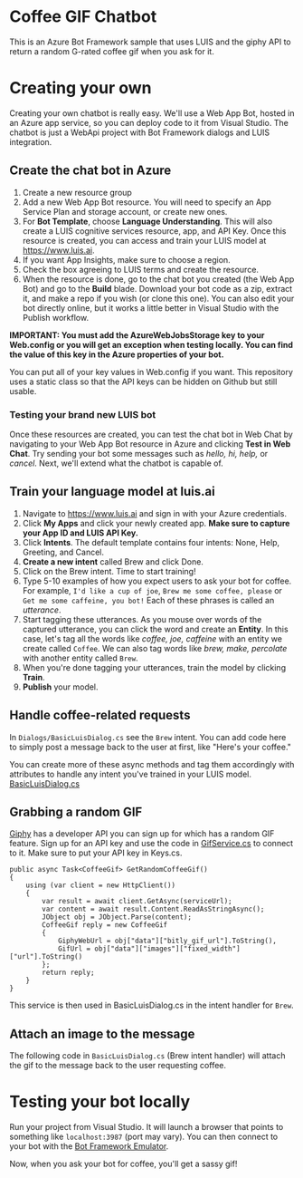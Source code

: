 # Coffee GIF Chatbot
This is an Azure Bot Framework sample that uses LUIS and the giphy API to return a random G-rated coffee gif when you ask for it. 


# Creating your own
Creating your own chatbot is really easy. We'll use a Web App Bot, hosted in an Azure app service, so you can deploy code to it from Visual Studio. The chatbot is just a WebApi project with Bot Framework dialogs and LUIS integration. 

## Create the chat bot in Azure
1. Create a new resource group
2. Add a new Web App Bot resource. You will need to specify an App Service Plan and storage account, or create new ones.
3. For **Bot Template**, choose **Language Understanding**. This will also create a LUIS cognitive services resource, app, and API Key. Once this resource is created, you can access and train your LUIS model at https://www.luis.ai. 
4. If you want App Insights, make sure to choose a region.
5. Check the box agreeing to LUIS terms and create the resource. 
6. When the resource is done, go to the chat bot you created (the Web App Bot) and go to the **Build** blade. Download your bot code as a zip, extract it, and make a repo if you wish (or clone this one). You can also edit your bot directly online, but it works a little better in Visual Studio with the Publish workflow.

**IMPORTANT: You must add the AzureWebJobsStorage key to your Web.config or you will get an exception when testing locally. You can find the value of this key in the Azure properties of your bot.**

You can put all of your key values in Web.config if you want. This repository uses a static class so that the API keys can be hidden on Github but still usable.

### Testing your brand new LUIS bot
Once these resources are created, you can test the chat bot in Web Chat by navigating to your Web App Bot resource in Azure and clicking **Test in Web Chat**. Try sending your bot some messages such as *hello, hi, help,* or *cancel*. Next, we'll extend what the chatbot is capable of. 

## Train your language model at luis.ai
1. Navigate to https://www.luis.ai and sign in with your Azure credentials.
2. Click **My Apps** and click your newly created app. **Make sure to capture your App ID and LUIS API Key.**
3. Click **Intents**. The default template contains four intents: None, Help, Greeting, and Cancel.
4. **Create a new intent** called Brew and click Done. 
5. Click on the Brew intent. Time to start training!
6. Type 5-10 examples of how you expect users to ask your bot for coffee. For example, `I'd like a cup of joe`, `Brew me some coffee, please` or `Get me some caffeine, you bot!` Each of these phrases is called an *utterance*.
7. Start tagging these utterances. As you mouse over words of the captured utterance, you can click the word and create an **Entity**. In this case, let's tag all the words like *coffee, joe, caffeine* with an entity we create called `Coffee`. We can also tag words like *brew, make, percolate* with another entity called `Brew`. 
8. When you're done tagging your utterances, train the model by clicking **Train**.
9. **Publish** your model. 

## Handle coffee-related requests
In `Dialogs/BasicLuisDialog.cs` see the `Brew` intent. You can add code here to simply post a message back to the user at first, like "Here's your coffee."

You can create more of these async methods and tag them accordingly with attributes to handle any intent you've trained in your LUIS model. 
[BasicLuisDialog.cs](https://github.com/danwaters/CoffeeGifChatbot/blob/b3f13f8fab0306baa479457faa2fc5f263a53fa6/Dialogs/BasicLuisDialog.cs#L48)

## Grabbing a random GIF
[Giphy](https://www.giphy.com) has a developer API you can sign up for which has a random GIF feature. Sign up for an API key and use the code in [GifService.cs](https://github.com/danwaters/CoffeeGifChatbot/blob/master/Services/GifService.cs) to connect to it. Make sure to put your API key in Keys.cs. 

```
public async Task<CoffeeGif> GetRandomCoffeeGif()
{
    using (var client = new HttpClient())
    {
        var result = await client.GetAsync(serviceUrl);
        var content = await result.Content.ReadAsStringAsync();
        JObject obj = JObject.Parse(content);
        CoffeeGif reply = new CoffeeGif
        {
            GiphyWebUrl = obj["data"]["bitly_gif_url"].ToString(),
            GifUrl = obj["data"]["images"]["fixed_width"]["url"].ToString()
        };
        return reply;
    }
}
```

This service is then used in BasicLuisDialog.cs in the intent handler for `Brew`.

## Attach an image to the message
The following code in `BasicLuisDialog.cs` (Brew intent handler) will attach the gif to the message back to the user requesting coffee. 

# Testing your bot locally
Run your project from Visual Studio. It will launch a browser that points to something like `localhost:3987` (port may vary). You can then connect to your bot with the [Bot Framework Emulator](https://github.com/Microsoft/BotFramework-Emulator/releases). 

Now, when you ask your bot for coffee, you'll get a sassy gif!
